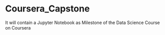 # Coursera_Capstone
It will contain a Jupyter Notebook as Milestone of the Data Science Course on Coursera
